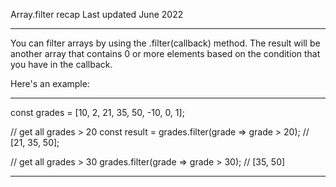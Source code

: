 Array.filter recap
Last updated June 2022

---

You can filter arrays by using the .filter(callback) method.
The result will be another array that contains 0 or more elements based on the condition that you have in the callback.

Here's an example:

---

const grades = [10, 2, 21, 35, 50, -10, 0, 1];

// get all grades > 20
const result = grades.filter(grade => grade > 20); // [21, 35, 50];

// get all grades > 30
grades.filter(grade => grade > 30); // [35, 50]

---

